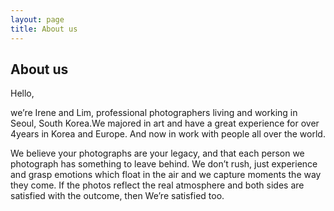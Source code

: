 ```yaml
---
layout: page
title: About us
---
```

## About us


Hello,

we’re Irene and Lim, professional photographers living and working in Seoul, South Korea.We majored in art and have a great experience for over 4years in Korea and Europe.  And now in work with people all over the world.



We believe your photographs are your legacy, and that each person we photograph has something to leave behind.
We don’t rush, just experience and grasp emotions which float in the air and we capture moments the way they come. If the photos reflect the real atmosphere and both sides are satisfied with the outcome, then We’re satisfied too.
